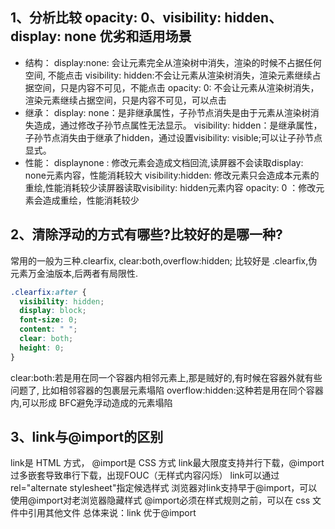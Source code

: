 ## 1、分析比较 opacity: 0、visibility: hidden、display: none 优劣和适用场景
* 结构：
display:none: 会让元素完全从渲染树中消失，渲染的时候不占据任何空间, 不能点击
visibility: hidden:不会让元素从渲染树消失，渲染元素继续占据空间，只是内容不可见，不能点击 
opacity: 0: 不会让元素从渲染树消失，渲染元素继续占据空间，只是内容不可见，可以点击
* 继承：
display: none：是非继承属性，子孙节点消失是由于元素从渲染树消失造成，通过修改子孙节点属性无法显示。
visibility: hidden：是继承属性，子孙节点消失由于继承了hidden，通过设置visibility: visible;可以让子孙节点显式。
* 性能：
displaynone : 修改元素会造成文档回流,读屏器不会读取display: none元素内容，性能消耗较大 
visibility:hidden: 修改元素只会造成本元素的重绘,性能消耗较少读屏器读取visibility: hidden元素内容 
opacity: 0 ：修改元素会造成重绘，性能消耗较少

## 2、清除浮动的方式有哪些?比较好的是哪一种?
常用的一般为三种.clearfix, clear:both,overflow:hidden;
比较好是 .clearfix,伪元素万金油版本,后两者有局限性.
```css
.clearfix:after {
  visibility: hidden;
  display: block;
  font-size: 0;
  content: " ";
  clear: both;
  height: 0;
}
```
clear:both:若是用在同一个容器内相邻元素上,那是贼好的,有时候在容器外就有些问题了, 比如相邻容器的包裹层元素塌陷
overflow:hidden:这种若是用在同个容器内,可以形成 BFC避免浮动造成的元素塌陷

## 3、link与@import的区别
link是 HTML 方式， @import是 CSS 方式
link最大限度支持并行下载，@import过多嵌套导致串行下载，出现FOUC（无样式内容闪烁）
link可以通过rel="alternate stylesheet"指定候选样式
浏览器对link支持早于@import，可以使用@import对老浏览器隐藏样式
@import必须在样式规则之前，可以在 css 文件中引用其他文件
总体来说：link 优于@import





